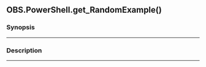 OBS.PowerShell.get_RandomExample()
----------------------------------

### Synopsis

---

### Description

---
